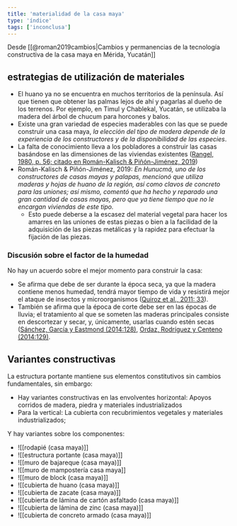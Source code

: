 ```yaml
---
title: 'materialidad de la casa maya'
type: 'índice'
tags: ['inconclusa']
---
```


Desde [[@roman2019cambios|Cambios y permanencias de la tecnología constructiva de la casa maya en Mérida, Yucatán]]

## estrategias de utilización de materiales

- El huano ya no se encuentra en muchos territorios de la península. Así que tienen que obtener las palmas lejos de ahí y pagarlas al dueño de los terrenos. Por ejemplo, en Timul y Chablekal, Yucatán, se utilizaba la madera del árbol de chucum para horcones y balos.
- Existe una gran variedad de especies maderables con las que se puede construir una casa maya, *la elección del tipo de madera depende de la experiencia de los constructores y de la disponibilidad de las especies*.
- La falta de conocimiento lleva a los pobladores a construir las casas basándose en las dimensiones de las viviendas existentes ([Rangel, 1980, p. 56; citado en Román-Kalisch & Piñón-Jiménez, 2019](https://www.redalyc.org/jatsRepo/4779/477958274014/html/index.html#redalyc_477958274014_ref14))
- Román-Kalisch & Piñón-Jiménez, 2019:  *En Hunucmá, uno de los constructores de casas mayas y palapas, mencionó que utiliza maderas y hojas de huano de la región, así como clavos de concreto para las uniones; así mismo, comentó que ha hecho y reparado una gran cantidad de casas mayas, pero que ya tiene tiempo que no le encargan viviendas de este tipo.*
    - Esto puede deberse a la escasez del material vegetal para hacer los amarres en las uniones de estas piezas o bien a la facilidad de la adquisición de las piezas metálicas y la rapidez para efectuar la fijación de las piezas.

### Discusión sobre el factor de la humedad

No hay un acuerdo sobre el mejor momento para construir la casa:

- Se afirma que debe de ser durante la época seca, ya que la madera contiene menos humedad, tendrá mayor tiempo de vida y resistirá mejor el ataque de insectos y microorganismos ([Quiroz et al., 2011: 33](https://www.redalyc.org/jatsRepo/4779/477958274014/html/index.html#redalyc_477958274014_ref13)).
- También se afirma que la época de corte debe ser en las épocas de lluvia; el tratamiento al que se someten las maderas principales consiste en descortezar y secar, y, únicamente, usarlas cuando estén secas ([Sánchez, García y Eastmond (2014:128)](https://www.redalyc.org/jatsRepo/4779/477958274014/html/index.html#redalyc_477958274014_ref16), [Ordaz, Rodríguez y Centeno (2014:129)](https://www.redalyc.org/jatsRepo/4779/477958274014/html/index.html#redalyc_477958274014_ref10).

## Variantes constructivas

La estructura portante mantiene sus elementos constitutivos sin cambios fundamentales, sin embargo:

- Hay variantes constructivas en las envolventes horizontal: Apoyos corridos de madera, piedra y materiales industrializados
- Para la vertical: La cubierta con recubrimientos vegetales y materiales industrializados;

Y hay variantes sobre los componentes:

- ![[rodapié (casa maya)]]
- ![[estructura portante (casa maya)]]
- ![[muro de bajareque (casa maya)]]
- ![[muro de mampostería casa maya]]
- ![[muro de block (casa maya)]]
- ![[cubierta de huano (casa maya)]]
- ![[cubierta de zacate (casa maya)]]
- ![[cubierta de lámina de cartón asfaltado (casa maya)]]
- ![[cubierta de lámina de zinc (casa maya)]]
- ![[cubierta de concreto armado (casa maya)]]

